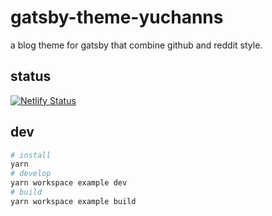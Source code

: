 # gatsby-theme-yuchanns
a blog theme for gatsby that combine github and reddit style.

## status
[![Netlify Status](https://api.netlify.com/api/v1/badges/17a3fcac-b5da-4f2c-afac-15c144d28243/deploy-status)](https://app.netlify.com/sites/gatsby-theme-yuchanns/deploys)

## dev
```sh
# install
yarn
# develop
yarn workspace example dev
# build
yarn workspace example build
```
